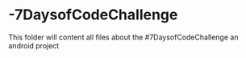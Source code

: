 # -7DaysofCodeChallenge
This folder will content all files about  the #7DaysofCodeChallenge an android project
